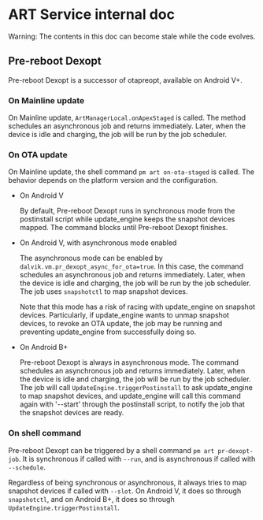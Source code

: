 # ART Service internal doc

Warning: The contents in this doc can become stale while the code evolves.

## Pre-reboot Dexopt

Pre-reboot Dexopt is a successor of otapreopt, available on Android V+.

### On Mainline update

On Mainline update, `ArtManagerLocal.onApexStaged` is called. The method
schedules an asynchronous job and returns immediately. Later, when the device is
idle and charging, the job will be run by the job scheduler.

### On OTA update

On Mainline update, the shell command `pm art on-ota-staged` is called. The
behavior depends on the platform version and the configuration.

- On Android V

  By default, Pre-reboot Dexopt runs in synchronous mode from the postinstall
  script while update_engine keeps the snapshot devices mapped. The command
  blocks until Pre-reboot Dexopt finishes.

- On Android V, with asynchronous mode enabled

  The asynchronous mode can be enabled by
  `dalvik.vm.pr_dexopt_async_for_ota=true`. In this case, the command schedules
  an asynchronous job and returns immediately. Later, when the device is idle
  and charging, the job will be run by the job scheduler. The job uses
  `snapshotctl` to map snapshot devices.

  Note that this mode has a risk of racing with update_engine on snapshot
  devices. Particularly, if update_engine wants to unmap snapshot devices, to
  revoke an OTA update, the job may be running and preventing update_engine from
  successfully doing so.

- On Android B+

  Pre-reboot Dexopt is always in asynchronous mode. The command schedules an
  asynchronous job and returns immediately. Later, when the device is idle and
  charging, the job will be run by the job scheduler. The job will call
  `UpdateEngine.triggerPostinstall` to ask update_engine to map snapshot
  devices, and update_engine will call this command again with '--start' through
  the postinstall script, to notify the job that the snapshot devices are ready.

### On shell command

Pre-reboot Dexopt can be triggered by a shell command `pm art pr-dexopt-job`.
It is synchronous if called with `--run`, and is asynchronous if called with
`--schedule`.

Regardless of being synchronous or asynchronous, it always tries to map snapshot
devices if called with `--slot`. On Android V, it does so through `snapshotctl`,
and on Android B+, it does so through `UpdateEngine.triggerPostinstall`.
